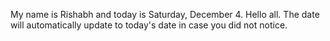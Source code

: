 My name is Rishabh and today is Saturday, December 4. Hello all. The date will automatically update to today's date in case you did not notice.
